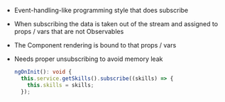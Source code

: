 - Event-handling-like programming style that does subscribe
- When subscribing the data is taken out of the stream and assigned to props / vars that are not Observables
- The Component rendering is bound to that props / vars 
- Needs proper unsubscribing to avoid memory leak

  ```typescript
  ngOnInit(): void {
    this.service.getSkills().subscribe((skills) => {
      this.skills = skills;
    });
  ```

